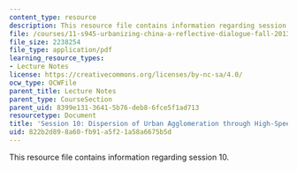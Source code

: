 ```yaml
---
content_type: resource
description: This resource file contains information regarding session 10.
file: /courses/11-s945-urbanizing-china-a-reflective-dialogue-fall-2013/822b2d898a60fb91a5f21a58a6675b5d_MIT11_S945F13_Session10.pdf
file_size: 2238254
file_type: application/pdf
learning_resource_types:
- Lecture Notes
license: https://creativecommons.org/licenses/by-nc-sa/4.0/
ocw_type: OCWFile
parent_title: Lecture Notes
parent_type: CourseSection
parent_uid: 8399e131-3641-5b76-deb8-6fce5f1ad713
resourcetype: Document
title: 'Session 10: Dispersion of Urban Agglomeration through High-Speed Rail'
uid: 822b2d89-8a60-fb91-a5f2-1a58a6675b5d
---
```

This resource file contains information regarding session 10.